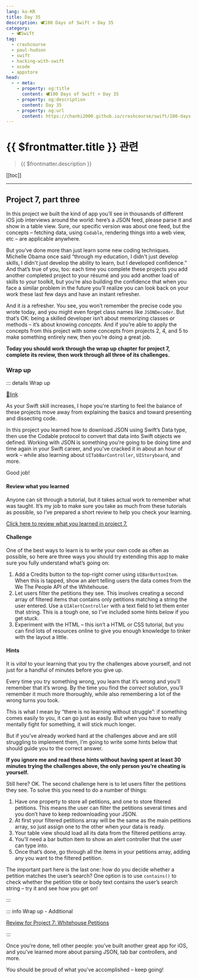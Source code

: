 ```yaml
---
lang: ko-KR
title: Day 35
description: 🕊️100 Days of Swift > Day 35
category:
  - 🕊️Swift
tag: 
  - crashcourse
  - paul-hudson
  - swift
  - hacking-with-swift
  - xcode
  - appstore
head:
  - - meta:
    - property: og:title
      content: 🕊️100 Days of Swift > Day 35
    - property: og:description
      content: Day 35
    - property: og:url
      content: https://chanhi2000.github.io/crashcourse/swift/100-days-of-swift/35.html
---
```


# {{ $frontmatter.title }} 관련

> {{ $frontmatter.description }}

[[toc]]

---

## Project 7, part three

In this project we built the kind of app you’ll see in thousands of different iOS job interviews around the world: here’s a JSON feed, please parse it and show in a table view. Sure, our specific version was about one feed, but the concepts – fetching data, using `Codable`, rendering things into a web view, etc – are applicable anywhere.

But you’ve done more than just learn some new coding techniques. Michelle Obama once said “through my education, I didn't just develop skills, I didn't just develop the ability to learn, but I developed confidence.” And that’s true of you, too: each time you complete these projects you add another completed project to your résumé and you add another load of skills to your toolkit, but you’re also building the confidence that when you face a similar problem in the future you’ll realize you can look back on your work these last few days and have an instant refresher.

And it _is_ a refresher. You see, you won’t remember the precise code you wrote today, and you might even forget class names like `JSONDecoder`. But that’s OK: being a skilled developer isn’t about memorizing classes or methods – it’s about knowing _concepts_. And if you’re able to apply the concepts from this project with some concepts from projects 2, 4, and 5 to make something entirely new, then you’re doing a great job.

__Today you should work through the wrap up chapter for project 7, complete its review, then work through all three of its challenges.__

### Wrap up

::: details Wrap up 

[📎link](https://www.hackingwithswift.com/read/7/6/wrap-up)

<VidStack src="youtube/utUpNqglZGs" />

As your Swift skill increases, I hope you're starting to feel the balance of these projects move away from explaining the basics and toward presenting and dissecting code.

In this project you learned how to download JSON using Swift’s Data type, then use the Codable protocol to convert that data into Swift objects we defined. Working with JSON is something you're going to be doing time and time again in your Swift career, and you've cracked it in about an hour of work – while also learning about `UITabBarController`, `UIStoryboard`, and more.

Good job!

#### Review what you learned

Anyone can sit through a tutorial, but it takes actual work to remember what was taught. It’s my job to make sure you take as much from these tutorials as possible, so I’ve prepared a short review to help you check your learning.

[Click here to review what you learned in project 7.][project-7-whitehouse-petitions]

#### Challenge

One of the best ways to learn is to write your own code as often as possible, so here are three ways you should try extending this app to make sure you fully understand what’s going on:

1. Add a Credits button to the top-right corner using `UIBarButtonItem`. When this is tapped, show an alert telling users the data comes from the We The People API of the Whitehouse.
2. Let users filter the petitions they see. This involves creating a second array of filtered items that contains only petitions matching a string the user entered. Use a `UIAlertController` with a text field to let them enter that string. This is a tough one, so I’ve included some hints below if you get stuck.
3. Experiment with the HTML – this isn’t a HTML or CSS tutorial, but you can find lots of resources online to give you enough knowledge to tinker with the layout a little.

#### Hints

It is _vital_ to your learning that you try the challenges above yourself, and not just for a handful of minutes before you give up.

Every time you try something wrong, you learn that it’s wrong and you’ll remember that it’s wrong. By the time you find the _correct_ solution, you’ll remember it much more thoroughly, while also remembering a lot of the wrong turns you took.

This is what I mean by “there is no learning without struggle”: if something comes easily to you, it can go just as easily. But when you have to really mentally fight for something, it will stick much longer.

But if you’ve already worked hard at the challenges above and are still struggling to implement them, I’m going to write some hints below that should guide you to the correct answer.

__If you ignore me and read these hints without having spent at least 30 minutes trying the challenges above, the only person you’re cheating is yourself.__

Still here? OK. The second challenge here is to let users filter the petitions they see. To solve this you need to do a number of things:

1. Have one property to store all petitions, and one to store filtered petitions. This means the user can filter the petitions several times and you don’t have to keep redownloading your JSON.
2. At first your filtered petitions array will be the same as the main petitions array, so just assign one to the other when your data is ready.
3. Your table view should load all its data from the filtered petitions array.
4. You’ll need a bar button item to show an alert controller that the user can type into.
5. Once that’s done, go through all the items in your petitions array, adding any you want to the filtered petition.

The important part here is the last one: how do you decide whether a petition matches the user’s search? One option is to use `contains()` to check whether the petition title or body text contains the user’s search string – try it and see how you get on!

:::

::: info Wrap up - Additional

[Review for Project 7: Whitehouse Petitions][project-7-whitehouse-petitions]

:::

Once you’re done, tell other people: you’ve built another great app for iOS, and you’ve learned more about parsing JSON, tab bar controllers, and more.

You should be proud of what you’ve accomplished – keep going!

[project-7-whitehouse-petitions]: https://www.hackingwithswift.com/review/hws/project-7-whitehouse-petitions